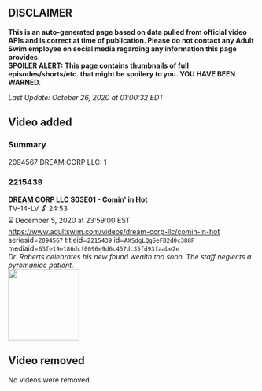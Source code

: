 ## DISCLAIMER
**This is an auto-generated page based on data pulled from official video APIs and is correct at time of publication. Please do not contact any Adult Swim employee on social media regarding any information this page provides.**  
**SPOILER ALERT: This page contains thumbnails of full episodes/shorts/etc. that might be spoilery to you. YOU HAVE BEEN WARNED.**  

_Last Update: October 26, 2020 at 01:00:32 EDT_
## Video added
### Summary
2094567 DREAM CORP LLC: 1  
### 2215439
**DREAM CORP LLC S03E01 - Comin' in Hot**  
TV-14-LV 🔓 24:53  
⌛ December 5, 2020 at 23:59:00 EST  
https://www.adultswim.com/videos/dream-corp-llc/comin-in-hot  
seriesid=`2094567` titleid=`2215439` id=`AXSdgLQgSeFB2d0c388P` mediaid=`63fe19e186dcf0096e9d6c457dc35fd93faabe2e`  
_Dr. Roberts celebrates his new found wealth too soon. The staff neglects a pyromaniac patient._  
<a href="https://media.cdn.adultswim.com/uploads/20200917/thumbnails/2_20917151874-DreamCorpLLC_301.jpg"><img src="https://media.cdn.adultswim.com/uploads/20200917/thumbnails/2_20917151874-DreamCorpLLC_301.jpg" height="144px" /></a>
## Video removed
No videos were removed.  
